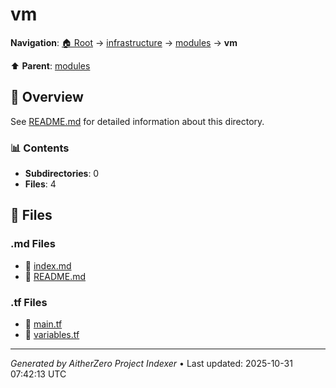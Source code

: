 # vm

**Navigation**: [🏠 Root](../../../index.md) → [infrastructure](../../index.md) → [modules](../index.md) → **vm**

⬆️ **Parent**: [modules](../index.md)

## 📖 Overview

See [README.md](./README.md) for detailed information about this directory.

### 📊 Contents

- **Subdirectories**: 0
- **Files**: 4

## 📄 Files

### .md Files

- 📝 [index.md](./index.md)
- 📝 [README.md](./README.md)

### .tf Files

- 📄 [main.tf](./main.tf)
- 📄 [variables.tf](./variables.tf)

---

*Generated by AitherZero Project Indexer* • Last updated: 2025-10-31 07:42:13 UTC

